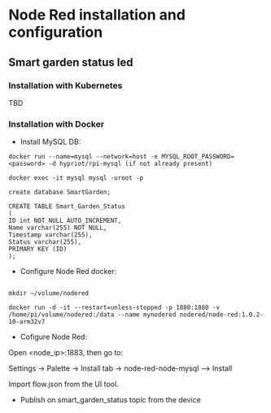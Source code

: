 
# Node Red installation and configuration

## Smart garden status led

### Installation with Kubernetes

TBD

### Installation with Docker

* Install MySQL DB:

```console
docker run --name=mysql --network=host -e MYSQL_ROOT_PASSWORD=<password> -d hypriot/rpi-mysql (if not already present)

docker exec -it mysql mysql -uroot -p

create database SmartGarden;

CREATE TABLE Smart_Garden_Status
(
ID int NOT NULL AUTO_INCREMENT,
Name varchar(255) NOT NULL,
Timestamp varchar(255),
Status varchar(255),
PRIMARY KEY (ID)
);

```

* Configure Node Red docker:

```console

mkdir ~/volume/nodered

docker run -d -it --restart=unless-stopped -p 1880:1880 -v /home/pi/volume/nodered:/data --name mynodered nodered/node-red:1.0.2-10-arm32v7

```

* Cofigure Node Red:

Open <node_ip>:1883, then go to:

Settings -> Palette -> Install tab -> node-red-node-mysql --> Install

Import flow.json from the UI tool.

* Publish on smart_garden_status topic from the device
